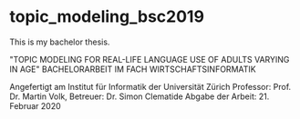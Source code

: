 # topic_modeling_bsc2019
This is my bachelor thesis.

"TOPIC MODELING FOR REAL-LIFE LANGUAGE USE OF ADULTS VARYING IN AGE"
BACHELORARBEIT IM FACH WIRTSCHAFTSINFORMATIK

Angefertigt am Institut für Informatik der Universität Zürich
Professor: Prof. Dr. Martin Volk, Betreuer: Dr. Simon Clematide
Abgabe der Arbeit: 21. Februar 2020
